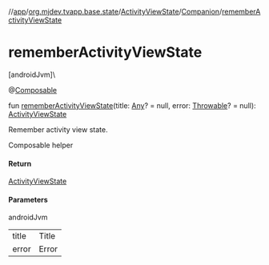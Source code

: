 //[app](../../../../index.md)/[org.mjdev.tvapp.base.state](../../index.md)/[ActivityViewState](../index.md)/[Companion](index.md)/[rememberActivityViewState](remember-activity-view-state.md)

# rememberActivityViewState

[androidJvm]\

@[Composable](https://developer.android.com/reference/kotlin/androidx/compose/runtime/Composable.html)

fun [rememberActivityViewState](remember-activity-view-state.md)(title: [Any](https://kotlinlang.org/api/latest/jvm/stdlib/kotlin/-any/index.html)? = null, error: [Throwable](https://kotlinlang.org/api/latest/jvm/stdlib/kotlin/-throwable/index.html)? = null): [ActivityViewState](../index.md)

Remember activity view state.

Composable helper

#### Return

[ActivityViewState](../index.md)

#### Parameters

androidJvm

| | |
|---|---|
| title | Title |
| error | Error |
